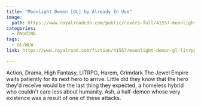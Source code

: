 ```yaml
---
title: "Moonlight Demon [GL] by Already In Use"
image:
  path: https://www.royalroadcdn.com/public/covers-full/41557-moonlight-demon-gl-litrpg.jpg
categories:
  - ONGOING
tags:
  - GL/WLW
link: https://www.royalroad.com/fiction/41557/moonlight-demon-gl-litrpg

---
```

Action, Drama, High Fantasy, LITRPG, Harem, Grimdark
The Jewel Empire waits patiently for its next hero to arrive. Little did they know that the hero they'd receive would be the last thing they expected, a homeless hybrid who couldn't care less about humanity. Ash, a half-demon whose very existence was a result of one of these attacks.

